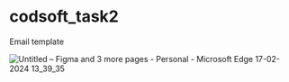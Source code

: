 # codsoft_task2
Email template


![Untitled – Figma and 3 more pages - Personal - Microsoft​ Edge 17-02-2024 13_39_35](https://github.com/devipriyaragothman/codsoft_task2/assets/160324847/ea1f2b45-c24f-4943-8eb6-8603b1f9bd4d)
